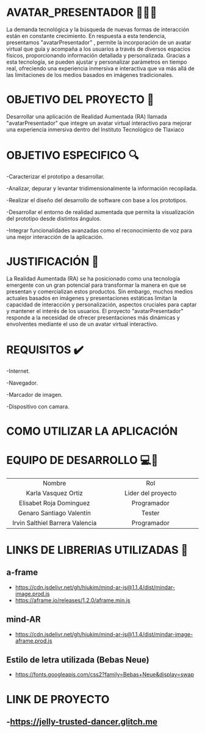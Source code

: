 # AVATAR_PRESENTADOR 📱🧍‍♂️

La demanda tecnológica y la búsqueda de nuevas formas de interacción están en constante crecimiento. En respuesta a esta tendencia, presentamos "avatarPresentador" , permite la incorporación de un avatar virtual que guía y acompaña a los usuarios a través de diversos espacios físicos, proporcionando información detallada y personalizada. Gracias a esta tecnología, se pueden ajustar y personalizar parámetros en tiempo real, ofreciendo una experiencia inmersiva e interactiva que va más allá de las limitaciones de los medios basados en imágenes tradicionales.

# OBJETIVO DEL PROYECTO :checkered_flag:

Desarrollar una aplicación de Realidad Aumentada (RA) llamada "avatarPresentador" que integre un avatar virtual interactivo para mejorar una experiencia inmersiva dentro del Instituto Tecnológico de Tlaxiaco

# OBJETIVO ESPECIFICO :mag:

-Caracterizar el prototipo a desarrollar.

-Analizar, depurar y levantar tridimensionalmente la información recopilada.

-Realizar el diseño del desarrollo de software con base a los prototipos.

-Desarrollar el entorno de realidad aumentada que permita la visualización del prototipo desde distintos ángulos.

-Integrar funcionalidades avanzadas como el reconocimiento de voz para una mejor interacción de la aplicación.

# JUSTIFICACIÓN :pencil:

La Realidad Aumentada (RA) se ha posicionado como una tecnología emergente con un gran potencial para transformar la manera en que se presentan y comercializan estos productos. Sin embargo, muchos medios actuales basados en imágenes y presentaciones estáticas limitan la capacidad de interacción y personalización, aspectos cruciales para captar y mantener el interés de los usuarios. El proyecto "avatarPresentador" responde a la necesidad de ofrecer presentaciones más dinámicas y envolventes mediante el uso de un avatar virtual interactivo. 

# REQUISITOS :heavy_check_mark:
-Internet.

-Navegador.

-Marcador de imagen.

-Dispositivo con camara.

# COMO UTILIZAR LA APLICACIÓN

# EQUIPO DE DESARROLLO :computer::boy:
<table style="width: 100%; text-align: center;">
  <tr>
    <td style="width: 33%;">Nombre</td>
    <td style="width: 33%;">Rol</td>
  </tr>
  <tr>
    <td style="width: 33%;">Karla Vasquez Ortiz </td>
    <td style="width: 33%;">Lider del proyecto</td>
  </tr>
  <tr>
    <td style="width: 33%;">Elisabet Roja Dominguez </td>
    <td style="width: 33%;">Programador</td>
  </tr>
  <tr>
    <td style="width: 33%;">Genaro Santiago Valentín </td>
    <td style="width: 33%;">Tester</td>
  </tr>
  <tr>
    <td style="width: 33%;">Irvin Salthiel Barrera Valencia </td>
    <td style="width: 33%;">Programador</td>
  </tr>

</table>

# LINKS DE LIBRERIAS UTILIZADAS :link:
## a-frame
- https://cdn.jsdelivr.net/gh/hiukim/mind-ar-js@1.1.4/dist/mindar-image.prod.js
- https://aframe.io/releases/1.2.0/aframe.min.js

## mind-AR
- https://cdn.jsdelivr.net/gh/hiukim/mind-ar-js@1.1.4/dist/mindar-image-aframe.prod.js

## Estilo de letra utilizada (Bebas Neue)
- https://fonts.googleapis.com/css2?family=Bebas+Neue&display=swap

# LINK DE PROYECTO
-https://jelly-trusted-dancer.glitch.me
-
